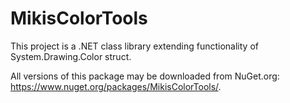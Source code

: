 # MikisColorTools
This project is a .NET class library extending functionality of System.Drawing.Color struct.

All versions of this package may be downloaded from NuGet.org: https://www.nuget.org/packages/MikisColorTools/.
